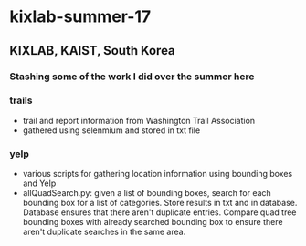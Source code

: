 # kixlab-summer-17
## KIXLAB, KAIST, South Korea

### Stashing some of the work I did over the summer here

### trails
- trail and report information from Washington Trail Association
- gathered using selenmium and stored in txt file

### yelp
- various scripts for gathering location information using bounding boxes and Yelp
- allQuadSearch.py: given a list of bounding boxes, search for each bounding box for a list of categories. Store results in txt and in database. Database ensures that there aren't duplicate entries. Compare quad tree bounding boxes with already searched bounding box to ensure there aren't duplicate searches in the same area. 

